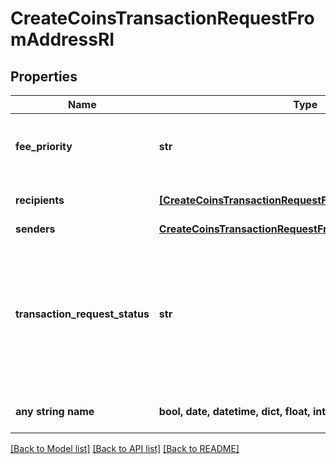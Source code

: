 # CreateCoinsTransactionRequestFromAddressRI


## Properties
Name | Type | Description | Notes
------------ | ------------- | ------------- | -------------
**fee_priority** | **str** | Represents the fee priority of the automation, whether it is \&quot;slow\&quot;, \&quot;standard\&quot; or \&quot;fast\&quot;. | 
**recipients** | [**[CreateCoinsTransactionRequestFromAddressRIRecipients]**](CreateCoinsTransactionRequestFromAddressRIRecipients.md) | Defines the destination for the transaction, i.e. the recipient(s). | 
**senders** | [**CreateCoinsTransactionRequestFromAddressRISenders**](CreateCoinsTransactionRequestFromAddressRISenders.md) |  | 
**transaction_request_status** | **str** | Defines the status of the transaction request, e.g. \&quot;created, \&quot;await_approval\&quot;, \&quot;pending\&quot;, \&quot;prepared\&quot;, \&quot;signed\&quot;, \&quot;broadcasted\&quot;, \&quot;success\&quot;, \&quot;failed\&quot;, \&quot;rejected\&quot;, mined\&quot;. | 
**any string name** | **bool, date, datetime, dict, float, int, list, str, none_type** | any string name can be used but the value must be the correct type | [optional]

[[Back to Model list]](../README.md#documentation-for-models) [[Back to API list]](../README.md#documentation-for-api-endpoints) [[Back to README]](../README.md)


